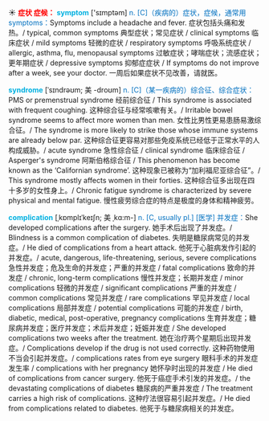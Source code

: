 ☀ <font color="red">**症状 症候：**</font>
<font color="sky blue">**symptom**</font> ['sɪmptəm] 
<font color="#0070c0">n. [C]（疾病的）症状，症候，通常用symptoms：</font>Symptoms include a headache and fever. 症状包括头痛和发热。/ typical, common symptoms 典型症状；常见症状 / clinical symptoms 临床症状 / mild symptoms 轻微的症状 / respiratory symptoms 呼吸系统症状 / allergic, asthma, flu, menopausal symptoms 过敏症状；哮喘症状；流感症状；更年期症状 / depressive symptoms 抑郁症症状 / If symptoms do not improve after a week, see your doctor. 一周后如果症状不见改善，请就医。
           
<font color="sky blue">**syndrome**</font> [ˈsɪndrəʊm; 美 -droʊm]
<font color="#0070c0">n. [C]（某一疾病的）综合征、综合症状：</font>PMS or premenstrual syndrome 经前综合征 / This syndrome is associated with frequent coughing. 这种综合征与经常咳嗽有关。/ Irritable bowel syndrome seems to affect more women than men. 女性比男性更易患肠易激综合征。/ The syndrome is more likely to strike those whose immune systems are already below par. 这种综合征更容易对那些免疫系统已经低于正常水平的人构成威胁。/ acute syndrome 急性综合征 / clinical syndrome 临床综合征 / Asperger's syndrome 阿斯伯格综合征 / This phenomenon has become known as the ‘Californian syndrome’. 这种现象已被称为“加利福尼亚综合征”。/ This syndrome mostly affects women in their forties. 这种综合征多出现在四十多岁的女性身上。/ Chronic fatigue syndrome is characterized by severe physical and mental fatigue. 慢性疲劳综合症的特点是极度的身体和精神疲劳。

<font color="sky blue">**complication**</font> [ˌkɒmplɪˈkeɪʃn; 美 ˌkɑ:m-]
<font color="#0070c0">n. [C, usually pl.] [医学] 并发症：</font>She developed complications after the surgery. 她手术后出现了并发症。/ Blindness is a common complication of diabetes. 失明是糖尿病常见的并发症。/ He died of complications from a heart attack. 他死于心脏病发作引起的并发症。/ acute, dangerous, life-threatening, serious, severe complications 急性并发症；危及生命的并发症；严重的并发症 / fatal complications 致命的并发症 / chronic, long-term complications 慢性并发症；长期并发症 / minor complications 轻微的并发症 / significant complications 严重的并发症 / common complications 常见并发症 / rare complications 罕见并发症 / local complications 局部并发症 / potential complications 可能的并发症 / birth, diabetic, medical, post-operative, pregnancy complications 生育并发症；糖尿病并发症；医疗并发症；术后并发症；妊娠并发症 / She developed complications two weeks after the treatment. 她在治疗两个星期后出现并发症。/ Complications develop if the drug is not used correctly. 这种药物使用不当会引起并发症。/ complications rates from eye surgery 眼科手术的并发症发生率 / complications with her pregnancy 她怀孕时出现的并发症 / He died of complications from cancer surgery. 他死于癌症手术引发的并发症。/ the devastating complications of diabetes 糖尿病的严重并发症 / The treatment carries a high risk of complications. 这种疗法很容易引起并发症。/ He died from complications related to diabetes. 他死于与糖尿病相关的并发症。


